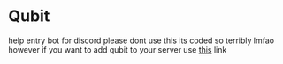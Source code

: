 # Qubit
 help entry bot for discord
 please dont use this its coded so terribly lmfao
 however if you want to add qubit to your server use [this](https://discord.com/oauth2/authorize?client_id=1096576282394890431&permissions=8&scope=bot%20applications.commands) link
